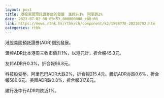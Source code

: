 ```yaml
---
layout: post
title: 港股美國預託證券個別發展　滙控升1%　阿里跌2%
date: 2021-07-02 06:09:53.000000000 +08:00
link: https://news.rthk.hk/rthk/ch/component/k2/1598770-20210702.htm
categories: rthk
---
```


港股美國預託證券(ADR)個別發展。

滙控ADR比本港周三收市價升1%，以港元計，折合報45.3元。

友邦ADR升0.3%，折合報96.8元。

科技股受壓，阿里巴巴ADR大跌2%，折合報215.4元。騰訊ADR亦跌0.6%，折合報580.6元。美團ADR跌0.8%，折合報317.8元。

建行及中行ADR均跌近1%。
